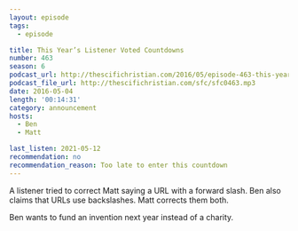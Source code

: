 ```yaml
---
layout: episode
tags:
  - episode

title: This Year’s Listener Voted Countdowns
number: 463
season: 6
podcast_url: http://thescifichristian.com/2016/05/episode-463-this-years-listener-voted-countdowns/
podcast_file_url: http://thescifichristian.com/sfc/sfc0463.mp3
date: 2016-05-04
length: '00:14:31'
category: announcement
hosts:
  - Ben
  - Matt

last_listen: 2021-05-12
recommendation: no
recommendation_reason: Too late to enter this countdown
---
```


A listener tried to correct Matt saying a URL with a forward slash. Ben also claims that URLs use backslashes. Matt corrects them both.

Ben wants to fund an invention next year instead of a charity.